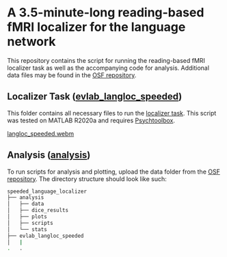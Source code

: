 # A 3.5-minute-long reading-based fMRI localizer for the language network

This repository contains the script for running the reading-based fMRI localizer task as well as the accompanying code for analysis. Additional data files may be found in the [OSF repository](https://osf.io/2vskh/).

## Localizer Task ([evlab_langloc_speeded](evlab_langloc_speeded))

This folder contains all necessary files to run the [localizer task](evlab_langloc_speeded/evlab_langloc_speeded.m). This script was tested on MATLAB R2020a and requires [Psychtoolbox](http://psychtoolbox.org/).

[langloc_speeded.webm](https://github.com/el849/speeded_language_localizer/assets/58826739/1c5b7f07-41a9-420f-a343-61440a9be9db)

## Analysis ([analysis](analysis))

To run scripts for analysis and plotting, upload the data folder from the [OSF repository](https://osf.io/2vskh/). The directory structure should look like such:

```bash
speeded_language_localizer
├── analysis
│   ├── data
│   ├── dice_results
│   ├── plots
│   ├── scripts
│   └── stats
├── evlab_langloc_speeded
│   |
.   .
```
